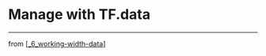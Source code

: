 # Manage with TF.data

---
from [[_6_working-width-data]]

[//begin]: # "Autogenerated link references for markdown compatibility"
[_6_working-width-data]: ../_6_working-width-data.md "Working with Data"
[//end]: # "Autogenerated link references"